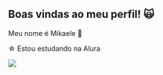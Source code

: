 ## Boas vindas ao meu perfil! 🙀

Meu nome é Mikaele 🔆

 ☆ Estou estudando na Alura


![](https://github.com/user-attachments/assets/dac65791-0fd8-420d-b95e-6b52c6c1d37f)

 
